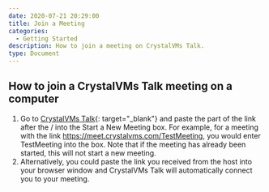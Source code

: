 ```yaml
---
date: 2020-07-21 20:29:00
title: Join a Meeting
categories:
  - Getting Started
description: How to join a meeting on CrystalVMs Talk.
type: Document
---
```


## How to join a CrystalVMs Talk meeting on a computer

1. Go to&nbsp;[CrystalVMs Talk](https://meet.crystalvms.com){: target="_blank"}&nbsp;and paste the part of the link after the / into the Start a New Meeting box. For example, for a meeting with the link https://meet.crystalvms.com/TestMeeting, you would enter TestMeeting into the box. Note that if the meeting has already been started, this will not start a new meeting.
2. Alternatively, you could paste the link you received from the host into your browser window and CrystalVMs Talk will automatically connect you to your meeting.

&nbsp;